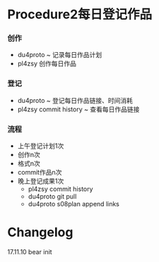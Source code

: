 # Procedure2每日登记作品

### 创作
- du4proto ~ 记录每日作品计划
- pl4zsy 创作每日作品

### 登记
- du4proto ~ 登记每日作品链接、时间消耗
- pl4zsy commit history ~ 查看每日作品链接

### 流程
- 上午登记计划1次
- 创作n次
- 格式n次
- commit作品n次
- 晚上登记成果1次
    + pl4zsy commit history
    + du4proto git pull 
    + du4proto s08plan append links

# Changelog
17.11.10 bear init